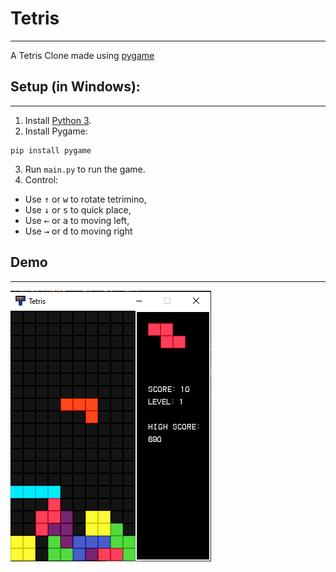 # Tetris
---
A Tetris Clone made using [pygame](https://www.bing.com/ck/a?!&&p=74e1266fc3ffab59e47fe701f66be7a0949ca5812d3cd7e68642a743535fddedJmltdHM9MTczMjQ5MjgwMA&ptn=3&ver=2&hsh=4&fclid=3847e616-8fde-65b6-3f9c-f3018ecc6493&psq=pygame&u=a1aHR0cHM6Ly93d3cucHlnYW1lLm9yZy9kb2NzLw&ntb=1)

## Setup (in Windows):
---
1. Install [Python 3](https://www.python.org/download/releases/).
2. Install Pygame:
```
pip install pygame
```
3. Run `main.py` to run the game.
4. Control: 
  - Use <kbd>&uarr;</kbd> or <kbd>w</kbd> to rotate tetrimino, 
  - Use <kbd>&darr;</kbd> or <kbd>s</kbd> to quick place,
  - Use <kbd>&larr;</kbd> or <kbd>a</kbd> to moving left,
  - Use <kbd>&rarr;</kbd> or <kbd>d</kbd> to moving right

## Demo
---
![screenshot](assets/images/screenshot_1.png)

